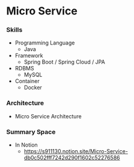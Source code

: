# Micro Service

### Skills
* Programming Language
  * Java
* Framework
  * Spring Boot / Spring Cloud / JPA
* RDBMS
  * MySQL
* Container
  * Docker

### Architecture
  * Micro Service Architecture

### Summary Space
* In Notion
    * https://s911130.notion.site/Micro-Service-db0c502fff7242d290f1602c52276586